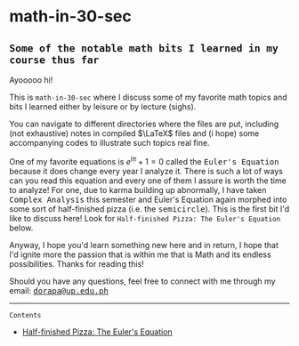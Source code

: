 # math-in-30-sec
`Some of the notable math bits I learned in my course thus far`
---
Ayooooo hi! 

This is `math-in-30-sec` where I discuss some of my favorite math topics and bits I learned either by leisure or by lecture (sighs).

You can navigate to different directories where the files are put, including (not exhaustive) notes in compiled $\LaTeX$ files and (i hope) some accompanying codes to illustrate such topics real fine. 

One of my favorite equations is $e^{i\pi} + 1 = 0$ called the <kbd>Euler's Equation</kbd> because it does change every year I analyze it. There is such a lot of ways can you read this equation and every one of them I assure is worth the time to analyze! For one, due to karma building up abnormally, I have taken <kbd>Complex Analysis</kbd> this semester and Euler's Equation again morphed into some sort of half-finished pizza (i.e. the <kbd>semicircle</kbd>). This is the first bit I'd like to discuss here! Look for `Half-finished Pizza: The Euler's Equation` below.

Anyway, I hope you'd learn something new here and in return, I hope that I'd ignite more the passion that is within me that is Math and its endless possibilities. Thanks for reading this!

Should you have any questions, feel free to connect with me through my email: <kbd>dorapa@up.edu.ph</kbd>

---
`Contents`
* [Half-finished Pizza: The Euler's Equation](half-finished-pizza/half-finished-pizza.md)
